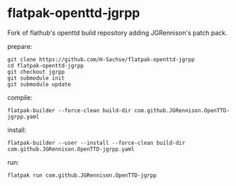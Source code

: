 # flatpak-openttd-jgrpp
Fork of flathub's openttd build repository adding JGRennison's patch pack.

prepare:
```
git clone https://github.com/H-Sachse/flatpak-openttd-jgrpp
cd flatpak-openttd-jgrpp
git checkout jgrpp
git submodule init
git submodule update
```

compile:

`flatpak-builder --force-clean build-dir com.github.JGRennison.OpenTTD-jgrpp.yaml`

install:

`flatpak-builder --user --install --force-clean build-dir com.github.JGRennison.OpenTTD-jgrpp.yaml`

run:

`flatpak run com.github.JGRennison.OpenTTD-jgrpp`
